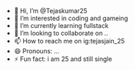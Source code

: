 - 👋 Hi, I’m @Tejaskumar25
- 👀 I’m interested in coding and gameing
- 🌱 I’m currently learning fullstack
- 💞️ I’m looking to collaborate on ..
- 📫 How to reach me on ig:tejasjain_25
- 😄 Pronouns: ...
- ⚡ Fun fact: i am 25 and still single

<!---
Tejaskumar25/Tejaskumar25 is a ✨ special ✨ repository because its `README.md` (this file) appears on your GitHub profile.
You can click the Preview link to take a look at your changes.
--->
